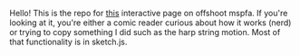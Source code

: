 Hello! This is the repo for [this](https://mspfa.com/?s=34562&p=373) interactive page on offshoot mspfa. 
If you're looking at it, you're either a comic reader curious about how it works (nerd) or trying to copy something I did such as the harp string motion. 
Most of that functionality is in sketch.js.
